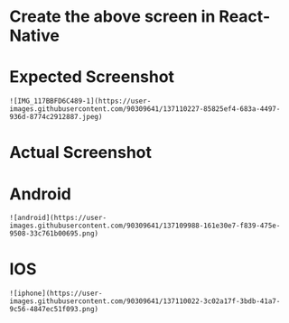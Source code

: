# Create the above screen in React-Native 
    
 # Expected Screenshot
 
 
 
    ![IMG_117BBFD6C489-1](https://user-images.githubusercontent.com/90309641/137110227-85825ef4-683a-4497-936d-8774c2912887.jpeg)
 
 
 
 
 # Actual Screenshot



 
 # Android
    ![android](https://user-images.githubusercontent.com/90309641/137109988-161e30e7-f839-475e-9508-33c761b00695.png)





 # IOS
    ![iphone](https://user-images.githubusercontent.com/90309641/137110022-3c02a17f-3bdb-41a7-9c56-4847ec51f093.png)
